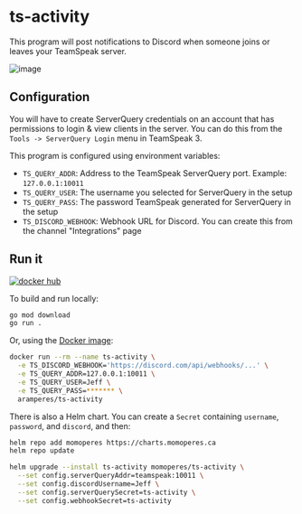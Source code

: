 # ts-activity

This program will post notifications to Discord when someone joins or leaves your TeamSpeak server.

![image](https://github.com/aramperes/ts-activity/assets/6775216/bab942c3-b7d7-4b5e-8d14-4d69383bc856)


## Configuration

You will have to create ServerQuery credentials on an account that has permissions to login & view clients in the server. You can do this from the `Tools -> ServerQuery Login` menu in TeamSpeak 3.

This program is configured using environment variables:

- `TS_QUERY_ADDR`: Address to the TeamSpeak ServerQuery port. Example: `127.0.0.1:10011`
- `TS_QUERY_USER`: The username you selected for ServerQuery in the setup
- `TS_QUERY_PASS`: The password TeamSpeak generated for ServerQuery in the setup
- `TS_DISCORD_WEBHOOK`: Webhook URL for Discord. You can create this from the channel "Integrations" page

## Run it
[![docker hub](https://img.shields.io/docker/v/aramperes/ts-activity?color=%232496ed&label=docker%20hub&logo=docker&logoColor=fff&sort=semver)](https://hub.docker.com/r/aramperes/ts-activity)

To build and run locally:

```sh
go mod download
go run .
```

Or, using the [Docker image](https://hub.docker.com/r/aramperes/ts-activity):

```sh
docker run --rm --name ts-activity \
  -e TS_DISCORD_WEBHOOK='https://discord.com/api/webhooks/...' \
  -e TS_QUERY_ADDR=127.0.0.1:10011 \
  -e TS_QUERY_USER=Jeff \
  -e TS_QUERY_PASS=******* \
  aramperes/ts-activity
```

There is also a Helm chart. You can create a `Secret` containing `username`, `password`, and `discord`, and then:

```sh
helm repo add momoperes https://charts.momoperes.ca
helm repo update

helm upgrade --install ts-activity momoperes/ts-activity \
  --set config.serverQueryAddr=teamspeak:10011 \
  --set config.discordUsername=Jeff \
  --set config.serverQuerySecret=ts-activity \
  --set config.webhookSecret=ts-activity
```
